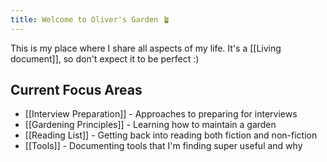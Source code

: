 ```yaml
---
title: Welcome to Oliver's Garden 🪴
---
```

This is my place where I share all aspects of my life. It's a [[Living document]], so don't expect it to be perfect :) 

## Current Focus Areas

- [[Interview Preparation]] - Approaches to preparing for interviews
- [[Gardening Principles]] - Learning how to maintain a garden
- [[Reading List]] - Getting back into reading both fiction and non-fiction
- [[Tools]] - Documenting tools that I'm finding super useful and why